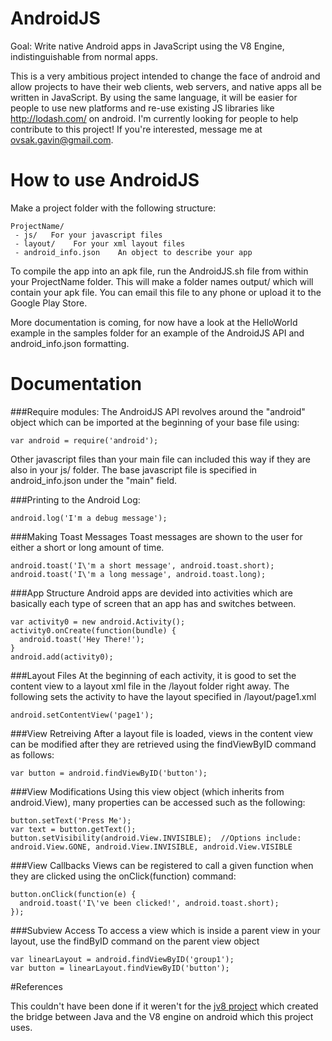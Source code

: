 AndroidJS
=========

Goal: Write native Android apps in JavaScript using the V8 Engine, indistinguishable from normal apps.

This is a very ambitious project intended to change the face of android and allow projects to have their web clients, web servers, and native apps all be written in JavaScript. By using the same language, it will be easier for people to use new platforms and re-use existing JS libraries like http://lodash.com/ on android. I'm currently looking for people to help contribute to this project! If you're interested, message me at ovsak.gavin@gmail.com.

How to use AndroidJS
==========


Make a project folder with the following structure:
```
ProjectName/
 - js/   For your javascript files
 - layout/    For your xml layout files
 - android_info.json    An object to describe your app
```
To compile the app into an apk file, run the AndroidJS.sh file from within your ProjectName folder. This will make a folder names output/ which will contain your apk file. You can email this file to any phone or upload it to the Google Play Store. 

More documentation is coming, for now have a look at the HelloWorld example in the samples folder for an example of the AndroidJS API and android_info.json formatting.

Documentation
=============

###Require modules:
The AndroidJS API revolves around the "android" object which can be imported at the beginning of your base file using:
```
var android = require('android');
```

Other javascript files than your main file can included this way if they are also in your js/ folder. The base javascript file is specified in android_info.json under the "main" field.

###Printing to the Android Log:
```
android.log('I'm a debug message');
```

###Making Toast Messages
Toast messages are shown to the user for either a short or long amount of time.
```
android.toast('I\'m a short message', android.toast.short);
android.toast('I\'m a long message', android.toast.long);
```

###App Structure
Android apps are devided into activities which are basically each type of screen that an app has and switches between.

```
var activity0 = new android.Activity();
activity0.onCreate(function(bundle) {
  android.toast('Hey There!');
}
android.add(activity0);
```

###Layout Files
At the beginning of each activity, it is good to set the content view to a layout xml file in the /layout folder right away. The following sets the activity to have the layout specified in /layout/page1.xml

```
android.setContentView('page1');
```

###View Retreiving
After a layout file is loaded, views in the content view can be modified after they are retrieved using the findViewByID command as follows:

```
var button = android.findViewByID('button');
```

###View Modifications
Using this view object (which inherits from android.View), many properties can be accessed such as the following:

```
button.setText('Press Me');
var text = button.getText();
button.setVisibility(android.View.INVISIBLE);  //Options include: android.View.GONE, android.View.INVISIBLE, android.View.VISIBLE
```

###View Callbacks
Views can be registered to call a given function when they are clicked using the onClick(function) command:

```
button.onClick(function(e) {
  android.toast('I\'ve been clicked!', android.toast.short);
});
```

###Subview Access
To access a view which is inside a parent view in your layout, use the findByID command on the parent view object

```
var linearLayout = android.findViewByID('group1');
var button = linearLayout.findViewByID('button');
```

#References

This couldn't have been done if it weren't for the <a href="https://github.com/namuol/jv8">jv8 project</a> which created the bridge between Java and the V8 engine on android which this project uses.


